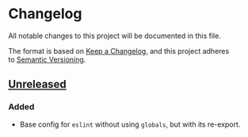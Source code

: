 <!-- markdownlint-disable MD024 -->
# Changelog

All notable changes to this project will be documented in this file.

The format is based on [Keep a Changelog](https://keepachangelog.com/en/1.1.0/), and this project adheres to [Semantic Versioning](https://semver.org/spec/v2.0.0.html).

## [Unreleased]

### Added

- Base config for `eslint` without using `globals`, but with its re-export.

[Unreleased]: https://github.com/firefoxic/codeguide/compare/v0.0.1...HEAD
